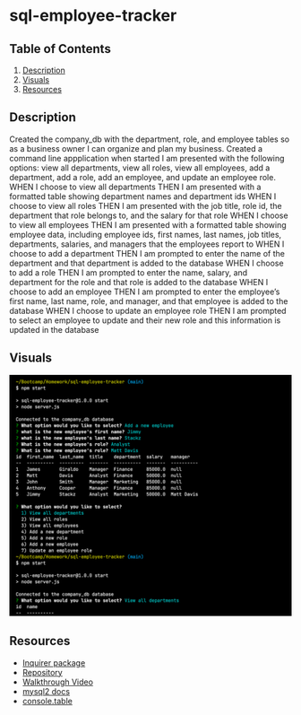 # sql-employee-tracker

## Table of Contents
1. [Description](#description)
2. [Visuals](#visuals)
3. [Resources](#resources)

## Description
 Created the company_db with the department, role, and employee tables so as a business owner I can organize and plan my business. Created a command line appplication when started I am presented with the following options: view all departments, view all roles, view all employees, add a department, add a role, add an employee, and update an employee role.
    WHEN I choose to view all departments
    THEN I am presented with a formatted table showing department names and department ids
    WHEN I choose to view all roles
    THEN I am presented with the job title, role id, the department that role belongs to, and the salary for that role
    WHEN I choose to view all employees
    THEN I am presented with a formatted table showing employee data, including employee ids, first names, last names, job titles, departments, salaries, and managers that the employees report to
    WHEN I choose to add a department
    THEN I am prompted to enter the name of the department and that department is added to the database
    WHEN I choose to add a role
    THEN I am prompted to enter the name, salary, and department for the role and that role is added to the database
    WHEN I choose to add an employee
    THEN I am prompted to enter the employee’s first name, last name, role, and manager, and that employee is added to the database
    WHEN I choose to update an employee role
    THEN I am prompted to select an employee to update and their new role and this information is updated in the database 

## Visuals
![SQL Employee Tracker](SQL-employees.png)

## Resources
- [Inquirer package](https://www.npmjs.com/package/inquirer)
- [Repository](https://github.com/N3330/sql-employee-tracker)
- [Walkthrough Video](https://drive.google.com/file/d/1IRUSGbvs2pOANnicNVMKera2xNmFOqGx/view?usp=sharing)
- [mysql2 docs](https://www.npmjs.com/package/mysql2)
- [console.table](https://www.npmjs.com/package/console.table)
